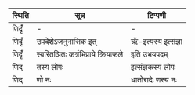 | स्थिति | सूत्र | टिप्पणी |
| ----- | ------- | ------ |
| णिदृँ॑ | - | - |
| णिदृँ॑ | उपदेशेऽजनुनासिक इत् | ऋँ-इत्यस्य इत्संज्ञा |
| णिदृँ॑ | स्वरितञितः कर्त्रभिप्राये क्रियाफले | इति उभयपदम् |
| णिद् | तस्य लोपः | इत्संज्ञकस्य लोपः |
| णिद् | णो नः | धातोरादेः णस्य नः |
